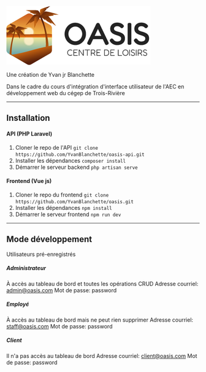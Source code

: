 ![image info](./public/images/oasis_logo.png)

Une création de Yvan jr Blanchette

Dans le cadre du cours d'intégration d'interface utilisateur de l'AEC en développement web du cégep de Trois-Rivière

---

## Installation
#### API (PHP Laravel)
1. Cloner le repo de l'API
```git clone https://github.com/YvanBlanchette/oasis-api.git```
2. Installer les dépendances
```composer install```
3. Démarrer le serveur backend
```php artisan serve```



#### Frontend (Vue js)
1. Cloner le repo du frontend
```git clone https://github.com/YvanBlanchette/oasis.git```
2. Installer les dépendances
```npm install```
3. Démarrer le serveur frontend
```npm run dev```

---

## Mode développement
Utilisateurs pré-enregistrés
    

##### Administrateur
À accès au tableau de bord et toutes les opérations CRUD
Adresse courriel: admin@oasis.com
Mot de passe: password

##### Employé
À accès au tableau de bord mais ne peut rien supprimer
Adresse courriel: staff@oasis.com
Mot de passe: password

##### Client
Il n'a pas accès au tableau de bord
Adresse courriel: client@oasis.com
Mot de passe: password